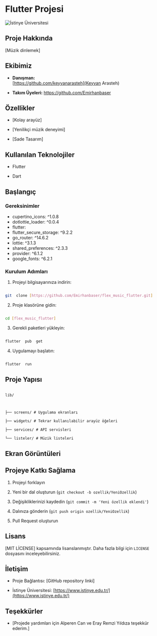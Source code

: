 
# Flutter Projesi

  

![İstinye Üniversitesi](https://www.unitededucation.com/linklogoch/istinye-university-logo.png)

  

## Proje Hakkında

[Müzik dinlemek]

  

## Ekibimiz

-  **Danışman:**  
[https://github.com/keyvanarasteh](Keyvan Arasteh)


-  **Takım Üyeleri:**
https://github.com/Emirhanbaser

  

## Özellikler

- [Kolay arayüz]

- [Yenilikçi müzik deneyimi]

- [Sade Tasarım]

  

## Kullanılan Teknolojiler

- Flutter

- Dart


  

## Başlangıç

  

### Gereksinimler

 - cupertino_icons: ^1.0.8
 - dotlottie_loader: ^0.0.4
 - flutter:
 - flutter_secure_storage: ^9.2.2
 - go_router: ^14.6.2
 - lottie: ^3.1.3
 - shared_preferences: ^2.3.3
 - provider: ^6.1.2
 - google_fonts: ^6.2.1

  

### Kurulum Adımları

1. Projeyi bilgisayarınıza indirin:

```bash

git  clone [https://github.com/Emirhanbaser/flex_music_flutter.git]

```

  

2. Proje klasörüne gidin:

```bash

cd [flex_music_flutter]

```

  

3. Gerekli paketleri yükleyin:

```bash

flutter  pub  get

```

  

4. Uygulamayı başlatın:

```bash

flutter  run

```

  

## Proje Yapısı

```

lib/



├── screens/ # Uygulama ekranları

├── widgets/ # Tekrar kullanılabilir arayüz öğeleri

├── services/ # API servisleri

└── listeler/ # Müzik listeleri

```

  

## Ekran Görüntüleri


  

## Projeye Katkı Sağlama

1. Projeyi forklayın

2. Yeni bir dal oluşturun (`git checkout -b ozellik/YeniOzellik`)

3. Değişikliklerinizi kaydedin (`git commit -m 'Yeni özellik eklendi'`)

4. Dalınıza gönderin (`git push origin ozellik/YeniOzellik`)

5. Pull Request oluşturun

  

## Lisans

[MIT LİCENSE] kapsamında lisanslanmıştır. Daha fazla bilgi için `LICENSE` dosyasını inceleyebilirsiniz.

  

## İletişim

- Proje Bağlantısı: [GitHub repository linki]

- İstinye Üniversitesi: [https://www.istinye.edu.tr/](https://www.istinye.edu.tr/)

  

## Teşekkürler

- [Projede yardımları için Alperen Can ve Eray Remzi Yıldıza teşekkür ederim.]

  
  
